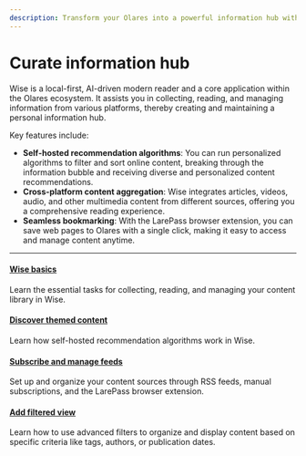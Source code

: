```yaml
---
description: Transform your Olares into a powerful information hub with Wise - featuring AI-driven content curation, cross-platform aggregation, and seamless bookmarking capabilities.
---
```

# Curate information hub

Wise is a local-first, AI-driven modern reader and a core application within the Olares ecosystem. It assists you in collecting, reading, and managing information from various platforms, thereby creating and maintaining a personal information hub.

Key features include:

* **Self-hosted recommendation algorithms**:  You can run personalized algorithms to filter and sort online content, breaking through the information bubble and receiving diverse and personalized content recommendations.
* **Cross-platform content aggregation**: Wise integrates articles, videos, audio, and other multimedia content from different sources, offering you a comprehensive reading experience.
* **Seamless bookmarking**: With the LarePass browser extension, you can save web pages to Olares with a single click, making it easy to access and manage content anytime.

---
<div>
<h4><a href="./wise-basics">Wise basics</a></h4>
Learn the essential tasks for collecting, reading, and managing your content library in Wise.
</div>

<div>
<h4><a href="./recommend">Discover themed content</a></h4>
Learn how self-hosted recommendation algorithms work in Wise.
</div>

<div>
<h4><a href="./subscribe">Subscribe and manage feeds</a></h4>
Set up and organize your content sources through RSS feeds, manual subscriptions, and the LarePass browser extension.
</div>

<div>
<h4><a href="./filter">Add filtered view</a></h4>
Learn how to use advanced filters to organize and display content based on specific criteria like tags, authors, or publication dates.
</div>